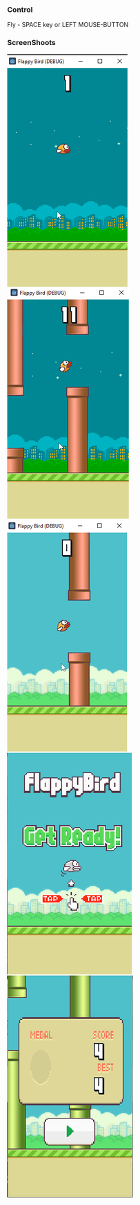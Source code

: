 ### Control
Fly - SPACE key or LEFT MOUSE-BUTTON

### ScreenShoots
![](../Screenshot%202023-06-11%2019-38-18.png)
![](../Screenshot%202023-06-11%2019-38-40.png)
![](../Screenshot%202023-06-11%2019-42-12.png)
![](../Screenshot%202023-06-11%20193249.png)
![](../Screenshot%202023-06-11%20193331.png)
